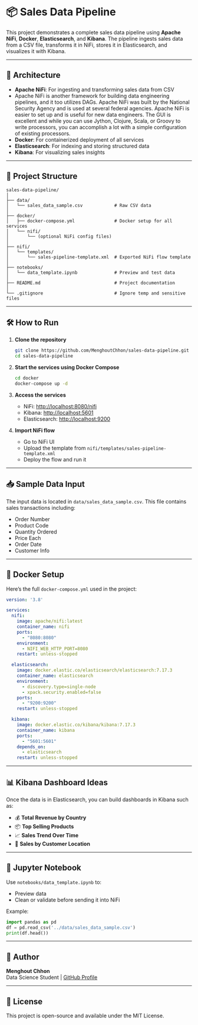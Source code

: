 # 📦 Sales Data Pipeline

This project demonstrates a complete sales data pipeline using **Apache NiFi**, **Docker**, **Elasticsearch**, and **Kibana**. The pipeline ingests sales data from a CSV file, transforms it in NiFi, stores it in Elasticsearch, and visualizes it with Kibana.

---

## 🚀 Architecture

- **Apache NiFi**: For ingesting and transforming sales data from CSV
- Apache NiFi is another framework for building data engineering pipelines, and it too
utilizes DAGs. Apache NiFi was built by the National Security Agency and is used
at several federal agencies. Apache NiFi is easier to set up and is useful for new data
engineers. The GUI is excellent and while you can use Jython, Clojure, Scala, or Groovy
to write processors, you can accomplish a lot with a simple configuration of existing
processors.
- **Docker**: For containerized deployment of all services
- **Elasticsearch**: For indexing and storing structured data
- **Kibana**: For visualizing sales insights

---

## 📂 Project Structure

```
sales-data-pipeline/
│
├── data/
│   └── sales_data_sample.csv            # Raw CSV data
│
├── docker/
│   ├── docker-compose.yml               # Docker setup for all services
│   └── nifi/
│       └── (optional NiFi config files)
│
├── nifi/
│   └── templates/
│       └── sales-pipeline-template.xml  # Exported NiFi flow template
│
├── notebooks/
│   └── data_template.ipynb              # Preview and test data
│
├── README.md                            # Project documentation
│
└── .gitignore                           # Ignore temp and sensitive files
```

---

## 🛠 How to Run

1. **Clone the repository**
   ```bash
   git clone https://github.com/MenghoutChhon/sales-data-pipeline.git
   cd sales-data-pipeline
   ```

2. **Start the services using Docker Compose**
   ```bash
   cd docker
   docker-compose up -d
   ```

3. **Access the services**
   - NiFi: [http://localhost:8080/nifi](http://localhost:8080/nifi)
   - Kibana: [http://localhost:5601](http://localhost:5601)
   - Elasticsearch: [http://localhost:9200](http://localhost:9200)

4. **Import NiFi flow**
   - Go to NiFi UI
   - Upload the template from `nifi/templates/sales-pipeline-template.xml`
   - Deploy the flow and run it

---

## 📥 Sample Data Input

The input data is located in `data/sales_data_sample.csv`. This file contains sales transactions including:
- Order Number
- Product Code
- Quantity Ordered
- Price Each
- Order Date
- Customer Info

---

## 🐳 Docker Setup

Here’s the full `docker-compose.yml` used in the project:

```yaml
version: '3.8'

services:
  nifi:
    image: apache/nifi:latest
    container_name: nifi
    ports:
      - "8080:8080"
    environment:
      - NIFI_WEB_HTTP_PORT=8080
    restart: unless-stopped

  elasticsearch:
    image: docker.elastic.co/elasticsearch/elasticsearch:7.17.3
    container_name: elasticsearch
    environment:
      - discovery.type=single-node
      - xpack.security.enabled=false
    ports:
      - "9200:9200"
    restart: unless-stopped

  kibana:
    image: docker.elastic.co/kibana/kibana:7.17.3
    container_name: kibana
    ports:
      - "5601:5601"
    depends_on:
      - elasticsearch
    restart: unless-stopped
```

---

## 📊 Kibana Dashboard Ideas

Once the data is in Elasticsearch, you can build dashboards in Kibana such as:

- 💰 **Total Revenue by Country**
- 📦 **Top Selling Products**
- 📈 **Sales Trend Over Time**
- 📍 **Sales by Customer Location**

---

## 📓 Jupyter Notebook

Use `notebooks/data_template.ipynb` to:
- Preview data
- Clean or validate before sending it into NiFi

Example:
```python
import pandas as pd
df = pd.read_csv('../data/sales_data_sample.csv')
print(df.head())
```

---

## 📌 Author

**Menghout Chhon**  
Data Science Student | [GitHub Profile](https://github.com/MenghoutChhon)

---

## 🪪 License

This project is open-source and available under the MIT License.
